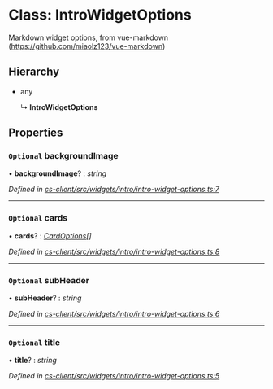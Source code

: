 # Class: IntroWidgetOptions

Markdown widget options, from vue-markdown (https://github.com/miaolz123/vue-markdown)

## Hierarchy

* any

  ↳ **IntroWidgetOptions**

## Properties

### `Optional` backgroundImage

• **backgroundImage**? : *string*

*Defined in [cs-client/src/widgets/intro/intro-widget-options.ts:7](https://github.com/RichardHovenkamp/csnext/blob/eefa977/packages/cs-client/src/widgets/intro/intro-widget-options.ts#L7)*

___

### `Optional` cards

• **cards**? : *[CardOptions](_cs_client_src_widgets_intro_intro_widget_options_.cardoptions.md)[]*

*Defined in [cs-client/src/widgets/intro/intro-widget-options.ts:8](https://github.com/RichardHovenkamp/csnext/blob/eefa977/packages/cs-client/src/widgets/intro/intro-widget-options.ts#L8)*

___

### `Optional` subHeader

• **subHeader**? : *string*

*Defined in [cs-client/src/widgets/intro/intro-widget-options.ts:6](https://github.com/RichardHovenkamp/csnext/blob/eefa977/packages/cs-client/src/widgets/intro/intro-widget-options.ts#L6)*

___

### `Optional` title

• **title**? : *string*

*Defined in [cs-client/src/widgets/intro/intro-widget-options.ts:5](https://github.com/RichardHovenkamp/csnext/blob/eefa977/packages/cs-client/src/widgets/intro/intro-widget-options.ts#L5)*
